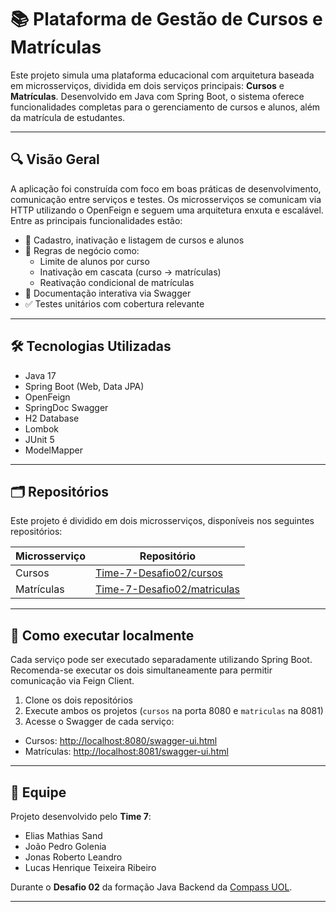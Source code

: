 # 📚 Plataforma de Gestão de Cursos e Matrículas

Este projeto simula uma plataforma educacional com arquitetura baseada em microsserviços, dividida em dois serviços principais: **Cursos** e **Matrículas**. Desenvolvido em Java com Spring Boot, o sistema oferece funcionalidades completas para o gerenciamento de cursos e alunos, além da matrícula de estudantes.

---

## 🔍 Visão Geral

A aplicação foi construída com foco em boas práticas de desenvolvimento, comunicação entre serviços e testes. Os microsserviços se comunicam via HTTP utilizando o OpenFeign e seguem uma arquitetura enxuta e escalável. Entre as principais funcionalidades estão:

- 📌 Cadastro, inativação e listagem de cursos e alunos
- 🔁 Regras de negócio como:
  - Limite de alunos por curso
  - Inativação em cascata (curso → matrículas)
  - Reativação condicional de matrículas
- 📑 Documentação interativa via Swagger
- ✅ Testes unitários com cobertura relevante

---

## 🛠 Tecnologias Utilizadas

- Java 17
- Spring Boot (Web, Data JPA)
- OpenFeign
- SpringDoc Swagger
- H2 Database
- Lombok
- JUnit 5
- ModelMapper

---

## 🗂 Repositórios

Este projeto é dividido em dois microsserviços, disponíveis nos seguintes repositórios:

| Microsserviço | Repositório                                                                   |
| ------------- | ----------------------------------------------------------------------------- |
| Cursos        | [Time-7-Desafio02/cursos](https://github.com/Time-7-Desafio02/cursos)         |
| Matrículas    | [Time-7-Desafio02/matriculas](https://github.com/Time-7-Desafio02/matriculas) |

---

## 🚀 Como executar localmente

Cada serviço pode ser executado separadamente utilizando Spring Boot. Recomenda-se executar os dois simultaneamente para permitir comunicação via Feign Client.

1. Clone os dois repositórios
2. Execute ambos os projetos (`cursos` na porta 8080 e `matriculas` na 8081)
3. Acesse o Swagger de cada serviço:

- Cursos: [http://localhost:8080/swagger-ui.html](http://localhost:8080/swagger-ui.html)
- Matrículas: [http://localhost:8081/swagger-ui.html](http://localhost:8081/swagger-ui.html)

---

## 👥 Equipe

Projeto desenvolvido pelo **Time 7**:

- Elias Mathias Sand
- João Pedro Golenia
- Jonas Roberto Leandro
- Lucas Henrique Teixeira Ribeiro

Durante o **Desafio 02** da formação Java Backend da [Compass UOL](https://compass.uol/).

---
